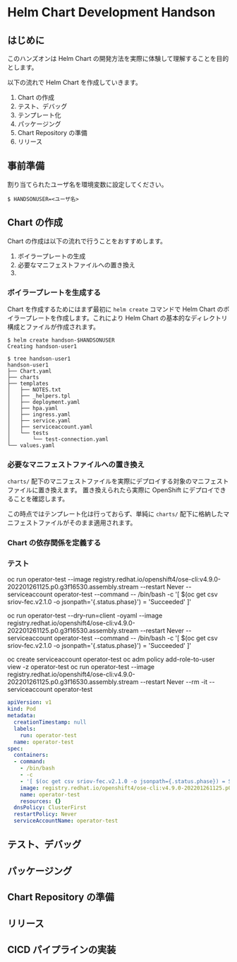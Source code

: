 # Helm Chart Development Handson

## はじめに

このハンズオンは Helm Chart の開発方法を実際に体験して理解することを目的とします。

以下の流れで Helm Chart を作成していきます。

1. Chart の作成
2. テスト、デバッグ
3. テンプレート化
4. パッケージング
5. Chart Repository の準備
6. リリース

## 事前準備

割り当てられたユーザ名を環境変数に設定してください。

```
$ HANDSONUSER=<ユーザ名>
```

## Chart の作成

Chart の作成は以下の流れで行うことをおすすめします。

1. ボイラープレートの生成
2. 必要なマニフェストファイルへの置き換え
3. 

### ボイラープレートを生成する

Chart を作成するためにはまず最初に `helm create` コマンドで Helm Chart のボイラープレートを作成します。これにより Helm Chart の基本的なディレクトリ構成とファイルが作成されます。

```
$ helm create handson-$HANDSONUSER
Creating handson-user1

$ tree handson-user1 
handson-user1
├── Chart.yaml
├── charts
├── templates
│   ├── NOTES.txt
│   ├── _helpers.tpl
│   ├── deployment.yaml
│   ├── hpa.yaml
│   ├── ingress.yaml
│   ├── service.yaml
│   ├── serviceaccount.yaml
│   └── tests
│       └── test-connection.yaml
└── values.yaml
```

### 必要なマニフェストファイルへの置き換え

`charts/` 配下のマニフェストファイルを実際にデプロイする対象のマニフェストファイルに置き換えます。
置き換えられたら実際に OpenShift にデプロイできることを確認します。

この時点ではテンプレート化は行っておらず、単純に `charts/` 配下に格納したマニフェストファイルがそのまま適用されます。

### Chart の依存関係を定義する



### テスト

oc run operator-test --image registry.redhat.io/openshift4/ose-cli:v4.9.0-202201261125.p0.g3f16530.assembly.stream --restart Never --serviceaccount operator-test --command -- /bin/bash -c '[ $(oc get csv sriov-fec.v2.1.0 -o jsonpath='{.status.phase}') = 'Succeeded' ]'

oc run operator-test --dry-run=client -oyaml --image registry.redhat.io/openshift4/ose-cli:v4.9.0-202201261125.p0.g3f16530.assembly.stream --restart Never --serviceaccount operator-test --command -- /bin/bash -c '[ $(oc get csv sriov-fec.v2.1.0 -o jsonpath='{.status.phase}') = 'Succeeded' ]'

oc create serviceaccount operator-test
oc adm policy add-role-to-user view -z operator-test
oc run operator-test --image registry.redhat.io/openshift4/ose-cli:v4.9.0-202201261125.p0.g3f16530.assembly.stream --restart Never --rm -it --serviceaccount operator-test

```yaml
apiVersion: v1
kind: Pod
metadata:
  creationTimestamp: null
  labels:
    run: operator-test
  name: operator-test
spec:
  containers:
  - command:
    - /bin/bash
    - -c
    - '[ $(oc get csv sriov-fec.v2.1.0 -o jsonpath={.status.phase}) = Succeeded ]'
    image: registry.redhat.io/openshift4/ose-cli:v4.9.0-202201261125.p0.g3f16530.assembly.stream
    name: operator-test
    resources: {}
  dnsPolicy: ClusterFirst
  restartPolicy: Never
  serviceAccountName: operator-test
```

## テスト、デバッグ

## パッケージング

## Chart Repository の準備

## リリース

## CICD パイプラインの実装

